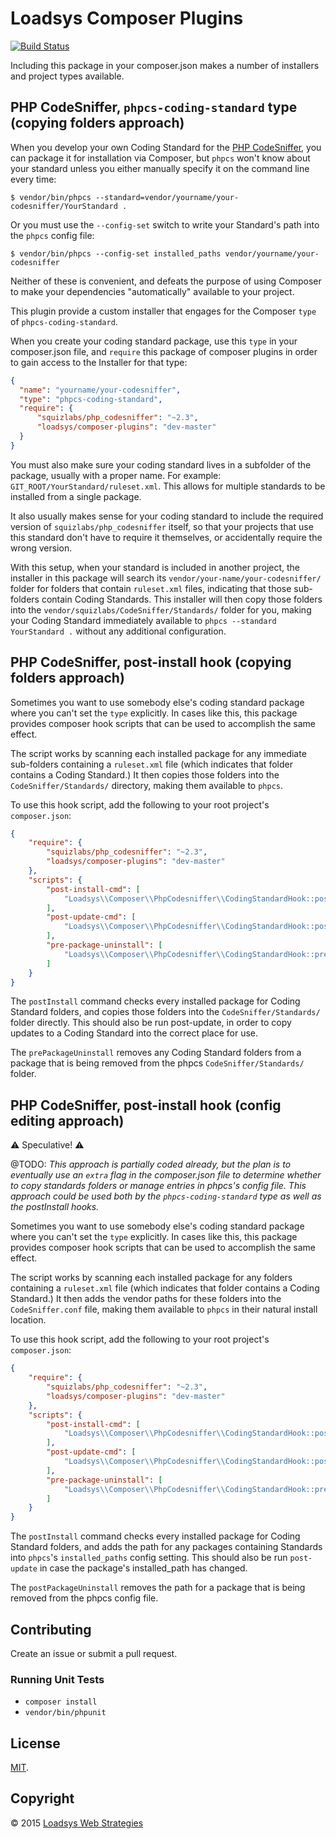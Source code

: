 # Loadsys Composer Plugins

[![Build Status](https://travis-ci.org/loadsys/composer-plugins.svg?branch=master)](https://travis-ci.org/loadsys/composer-plugins)

Including this package in your composer.json makes a number of installers and project types available.




## PHP CodeSniffer, `phpcs-coding-standard` type (copying folders approach)

When you develop your own Coding Standard for the [PHP CodeSniffer](https://github.com/squizlabs/PHP_CodeSniffer), you can package it for installation via Composer, but `phpcs` won't know about your standard unless you either manually specify it on the command line every time:

```shell
$ vendor/bin/phpcs --standard=vendor/yourname/your-codesniffer/YourStandard .
```

Or you must use the `--config-set` switch to write your Standard's path into the `phpcs` config file:

```shell
$ vendor/bin/phpcs --config-set installed_paths vendor/yourname/your-codesniffer
```

Neither of these is convenient, and defeats the purpose of using Composer to make your dependencies "automatically" available to your project.

This plugin provide a custom installer that engages for the Composer `type` of `phpcs-coding-standard`.

When you create your coding standard package, use this `type` in your composer.json file, and `require` this package of composer plugins in order to gain access to the Installer for that type:

```json
{
  "name": "yourname/your-codesniffer",
  "type": "phpcs-coding-standard",
  "require": {
      "squizlabs/php_codesniffer": "~2.3",
      "loadsys/composer-plugins": "dev-master"
  }
}
```

You must also make sure your coding standard lives in a subfolder of the package, usually with a proper name. For example: `GIT_ROOT/YourStandard/ruleset.xml`. This allows for multiple standards to be installed from a single package.

It also usually makes sense for your coding standard to include the required version of `squizlabs/php_codesniffer` itself, so that your projects that use this standard don't have to require it themselves, or accidentally require the wrong version.

With this setup, when your standard is included in another project, the installer in this package will search its `vendor/your-name/your-codesniffer/` folder for folders that contain `ruleset.xml` files, indicating that those sub-folders contain Coding Standards. This installer will then copy those folders into the `vendor/squizlabs/CodeSniffer/Standards/` folder for you, making your Coding Standard immediately available to `phpcs --standard YourStandard .` without any additional configuration.




## PHP CodeSniffer, post-install hook (copying folders approach)

Sometimes you want to use somebody else's coding standard package where you can't set the `type` explicitly. In cases like this, this package provides composer hook scripts that can be used to accomplish the same effect.

The script works by scanning each installed package for any immediate sub-folders containing a `ruleset.xml` file (which indicates that folder contains a Coding Standard.) It then copies those folders into the `CodeSniffer/Standards/` directory, making them available to `phpcs`.

To use this hook script, add the following to your root project's `composer.json`:

```json
{
    "require": {
        "squizlabs/php_codesniffer": "~2.3",
        "loadsys/composer-plugins": "dev-master"
    },
    "scripts": {
        "post-install-cmd": [
            "Loadsys\\Composer\\PhpCodesniffer\\CodingStandardHook::postInstall"
        ],
        "post-update-cmd": [
            "Loadsys\\Composer\\PhpCodesniffer\\CodingStandardHook::postInstall"
        ],
        "pre-package-uninstall": [
            "Loadsys\\Composer\\PhpCodesniffer\\CodingStandardHook::prePackageUninstall"
        ]
    }
}
```

The `postInstall` command checks every installed package for Coding Standard folders, and copies those folders into the `CodeSniffer/Standards/` folder directly. This should also be run post-update, in order to copy updates to a Coding Standard into the correct place for use.

The `prePackageUninstall` removes any Coding Standard folders from a package that is being removed from the phpcs `CodeSniffer/Standards/` folder.




## PHP CodeSniffer, post-install hook (config editing approach)

:warning: Speculative! :warning:

@TODO: _This approach is partially coded already, but the plan is to eventually use an `extra` flag in the composer.json file to determine whether to copy standards folders or manage entries in phpcs's config file. This approach could be used both by the `phpcs-coding-standard` type as well as the postInstall hooks._



Sometimes you want to use somebody else's coding standard package where you can't set the `type` explicitly. In cases like this, this package provides composer hook scripts that can be used to accomplish the same effect.

The script works by scanning each installed package for any folders containing a `ruleset.xml` file (which indicates that folder contains a Coding Standard.) It then adds the vendor paths for these folders into the `CodeSniffer.conf` file, making them available to `phpcs` in their natural install location.

To use this hook script, add the following to your root project's `composer.json`:

```json
{
    "require": {
        "squizlabs/php_codesniffer": "~2.3",
        "loadsys/composer-plugins": "dev-master"
    },
    "scripts": {
        "post-install-cmd": [
            "Loadsys\\Composer\\PhpCodesniffer\\CodingStandardHook::postInstall"
        ],
        "post-update-cmd": [
            "Loadsys\\Composer\\PhpCodesniffer\\CodingStandardHook::postInstall"
        ],
        "pre-package-uninstall": [
            "Loadsys\\Composer\\PhpCodesniffer\\CodingStandardHook::prePackageUninstall"
        ]
    }
}
```

The `postInstall` command checks every installed package for Coding Standard folders, and adds the path for any packages containing Standards into `phpcs`'s `installed_paths` config setting. This should also be run `post-update` in case the package's installed_path has changed.

The `postPackageUninstall` removes the path for a package that is being removed from the phpcs config file.




## Contributing

Create an issue or submit a pull request.

### Running Unit Tests

* `composer install`
* `vendor/bin/phpunit`




## License

[MIT](https://github.com/loadsys/puphpet-release/blob/master/LICENSE).




## Copyright

&copy; 2015 [Loadsys Web Strategies](http://loadsys.com)
